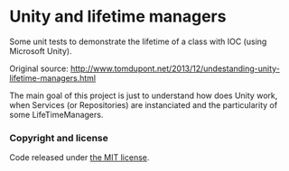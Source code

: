 Unity and lifetime managers
===

Some unit tests to demonstrate the lifetime of a class with IOC (using Microsoft Unity).

Original source: http://www.tomdupont.net/2013/12/undestanding-unity-lifetime-managers.html

The main goal of this project is just to understand how does Unity work, when Services (or Repositories) are instanciated and the particularity of some LifeTimeManagers.

### Copyright and license

Code released under [the MIT license](https://github.com/twbs/bootstrap/blob/master/LICENSE).